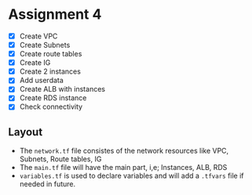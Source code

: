 # Assignment 4
- [x] Create VPC
- [x] Create Subnets
- [x] Create route tables
- [x] Create IG
- [x] Create 2 instances 
- [x] Add userdata
- [x] Create ALB with instances
- [x] Create RDS instance
- [x] Check connectivity

## Layout
- The `network.tf` file consistes of the network resources like VPC, Subnets, Route tables, IG
- The `main.tf` file will have the main part, i,e; Instances, ALB, RDS 
- `variables.tf` is used to declare variables and will add a `.tfvars` file if needed in future.
